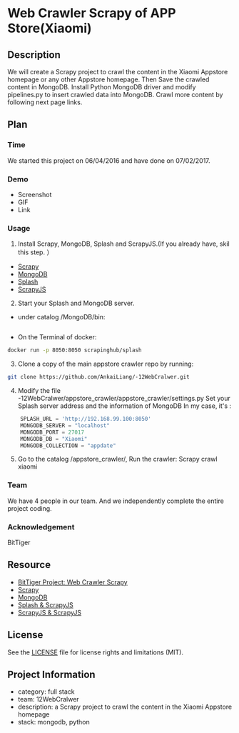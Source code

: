 # Web Crawler Scrapy of APP Store(Xiaomi)

## Description
We will create a Scrapy project to crawl the content in the Xiaomi Appstore homepage or any other Appstore homepage. Then Save the crawled content in MongoDB. Install Python MongoDB driver and modify pipelines.py to insert crawled data into MongoDB. Crawl more content by following next page links. 
## Plan

### Time
We started this project on 06/04/2016 and have done on 07/02/2017.

### Demo

  - Screenshot
  - GIF
  - Link

### Usage
1. Install Scrapy, MongoDB, Splash and ScrapyJS.(If you already have, skil this step. ）
  - [Scrapy](http://doc.scrapy.org/en/latest/intro/install.html)
  - [MongoDB](https://docs.mongodb.com/master/installation/)
  - [Splash](https://splash.readthedocs.io/en/stable/install.html)
  - [ScrapyJS](https://pypi.python.org/pypi/scrapyjs)
2. Start your Splash and MongoDB server.
+ under catalog /MongoDB/bin:
    ```./mongod
    ```
+ On the Terminal of docker:
```bash
docker run -p 8050:8050 scrapinghub/splash
```
3. Clone a copy of the main appstore crawler repo by running:
```bash
git clone https://github.com/AnkaiLiang/-12WebCralwer.git
```
4. Modify the file -12WebCralwer/appstore_crawler/appstore_crawler/settings.py
Set your Splash server address and the information of MongoDB
In my case, it's :
```python
    SPLASH_URL = 'http://192.168.99.100:8050'
    MONGODB_SERVER = "localhost"
    MONGODB_PORT = 27017
    MONGODB_DB = "Xiaomi"
    MONGODB_COLLECTION = "appdate"
```
5. Go to the catalog /appstore_crawler/, Run the crawler:
    Scrapy crawl xiaomi

### Team
We have 4 people in our team. And we independently complete the entire project coding.
### Acknowledgement
BitTiger

## Resource
- [BitTiger Project: Web Crawler Scrapy](https://www.bittiger.io/microproject/oYDSG6MSFihpiNJ66)
- [Scrapy](http://scrapy.org)
- [MongoDB](https://www.mongodb.org)
- [Splash & ScrapyJS](https://github.com/scrapinghub/scrapy-splash)
- [ScrapyJS & ScrapyJS](https://blog.scrapinghub.com/2015/03/02/handling-javascript-in-scrapy-with-splash/)

## License
See the [LICENSE](LICENSE.md) file for license rights and limitations (MIT).

## Project Information
- category: full stack
- team: 12WebCralwer
- description: a Scrapy project to crawl the content in the Xiaomi Appstore homepage
- stack: mongodb, python


